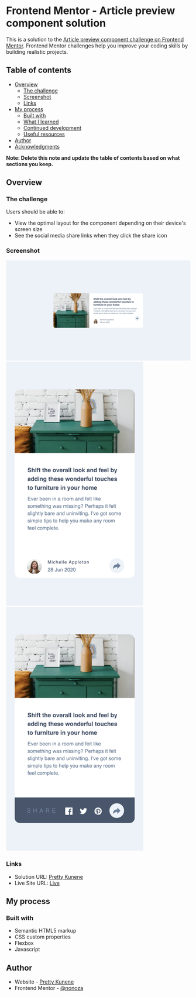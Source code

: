 # Frontend Mentor - Article preview component solution

This is a solution to the [Article preview component challenge on Frontend Mentor](https://www.frontendmentor.io/challenges/article-preview-component-dYBN_pYFT). Frontend Mentor challenges help you improve your coding skills by building realistic projects. 

## Table of contents

- [Overview](#overview)
  - [The challenge](#the-challenge)
  - [Screenshot](#screenshot)
  - [Links](#links)
- [My process](#my-process)
  - [Built with](#built-with)
  - [What I learned](#what-i-learned)
  - [Continued development](#continued-development)
  - [Useful resources](#useful-resources)
- [Author](#author)
- [Acknowledgments](#acknowledgments)

**Note: Delete this note and update the table of contents based on what sections you keep.**

## Overview

### The challenge

Users should be able to:

- View the optimal layout for the component depending on their device's screen size
- See the social media share links when they click the share icon

### Screenshot

![](./images/article-preview-desktop.png)
![](./images/article-preview-mobile.png)
![](./images/article-review-active.png)



### Links

- Solution URL: [Pretty Kunene](https://github.com/nonoza/frontendmentor/tree/main/article-preview-component-master/)
- Live Site URL: [Live](https://nonoza.github.io/frontendmentor/article-preview-component-master/)

## My process

### Built with

- Semantic HTML5 markup
- CSS custom properties
- Flexbox
- Javascript




## Author

- Website - [Pretty Kunene](https://prettynkunene.co.za/)
- Frontend Mentor - [@nonoza](https://www.frontendmentor.io/profile/nonoza)


